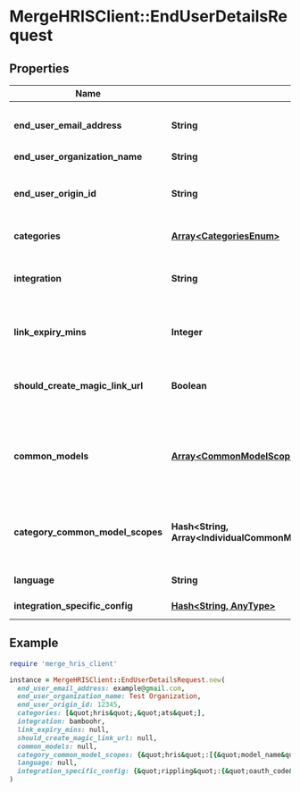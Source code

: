 # MergeHRISClient::EndUserDetailsRequest

## Properties

| Name | Type | Description | Notes |
| ---- | ---- | ----------- | ----- |
| **end_user_email_address** | **String** | Your end user&#39;s email address. This is purely for identification purposes - setting this value will not cause any emails to be sent. |  |
| **end_user_organization_name** | **String** | Your end user&#39;s organization. |  |
| **end_user_origin_id** | **String** | This unique identifier typically represents the ID for your end user in your product&#39;s database. This value must be distinct from other Linked Accounts&#39; unique identifiers. |  |
| **categories** | [**Array&lt;CategoriesEnum&gt;**](CategoriesEnum.md) | The integration categories to show in Merge Link. |  |
| **integration** | **String** | The slug of a specific pre-selected integration for this linking flow token. For examples of slugs, see https://docs.merge.dev/guides/merge-link/single-integration/. | [optional] |
| **link_expiry_mins** | **Integer** | An integer number of minutes between [30, 720 or 10080 if for a Magic Link URL] for how long this token is valid. Defaults to 30. | [optional][default to 30] |
| **should_create_magic_link_url** | **Boolean** | Whether to generate a Magic Link URL. Defaults to false. For more information on Magic Link, see https://merge.dev/blog/integrations-fast-say-hello-to-magic-link. | [optional][default to false] |
| **common_models** | [**Array&lt;CommonModelScopesBodyRequest&gt;**](CommonModelScopesBodyRequest.md) | An array of objects to specify the models and fields that will be disabled for a given Linked Account. Each object uses model_id, enabled_actions, and disabled_fields to specify the model, method, and fields that are scoped for a given Linked Account. | [optional] |
| **category_common_model_scopes** | **Hash&lt;String, Array&lt;IndividualCommonModelScopeDeserializerRequest&gt;&gt;** | When creating a Link Token, you can set permissions for Common Models that will apply to the account that is going to be linked. Any model or field not specified in link token payload will default to existing settings. | [optional] |
| **language** | **String** | The language code for the language to localize Merge Link to. | [optional] |
| **integration_specific_config** | [**Hash&lt;String, AnyType&gt;**](AnyType.md) | A JSON object containing integration-specific configuration options. | [optional] |

## Example

```ruby
require 'merge_hris_client'

instance = MergeHRISClient::EndUserDetailsRequest.new(
  end_user_email_address: example@gmail.com,
  end_user_organization_name: Test Organization,
  end_user_origin_id: 12345,
  categories: [&quot;hris&quot;,&quot;ats&quot;],
  integration: bamboohr,
  link_expiry_mins: null,
  should_create_magic_link_url: null,
  common_models: null,
  category_common_model_scopes: {&quot;hris&quot;:[{&quot;model_name&quot;:&quot;Employee&quot;,&quot;model_permissions&quot;:{&quot;READ&quot;:{&quot;is_enabled&quot;:true},&quot;WRITE&quot;:{&quot;is_enabled&quot;:true}},&quot;field_permissions&quot;:{&quot;enabled&quot;:[&quot;first_name&quot;,&quot;last_name&quot;,&quot;personal_email&quot;],&quot;disabled&quot;:[&quot;preferred_name&quot;]}},{&quot;model_name&quot;:&quot;Employment&quot;,&quot;model_permissions&quot;:{&quot;READ&quot;:{&quot;is_enabled&quot;:false},&quot;WRITE&quot;:{&quot;is_enabled&quot;:false}},&quot;field_permissions&quot;:{&quot;enabled&quot;:[&quot;effective_date&quot;]}}],&quot;ats&quot;:[{&quot;model_name&quot;:&quot;Job&quot;,&quot;model_permissions&quot;:{&quot;READ&quot;:{&quot;is_enabled&quot;:true},&quot;WRITE&quot;:{&quot;is_enabled&quot;:true}},&quot;field_permissions&quot;:{&quot;enabled&quot;:[&quot;name&quot;],&quot;disabled&quot;:[&quot;description&quot;]}},{&quot;model_name&quot;:&quot;Department&quot;,&quot;model_permissions&quot;:{&quot;READ&quot;:{&quot;is_enabled&quot;:true},&quot;WRITE&quot;:{&quot;is_enabled&quot;:true}}}]},
  language: null,
  integration_specific_config: {&quot;rippling&quot;:{&quot;oauth_code&quot;:&quot;3h1jj8ssdf31dfji3o1jjdfjasd&quot;}}
)
```

